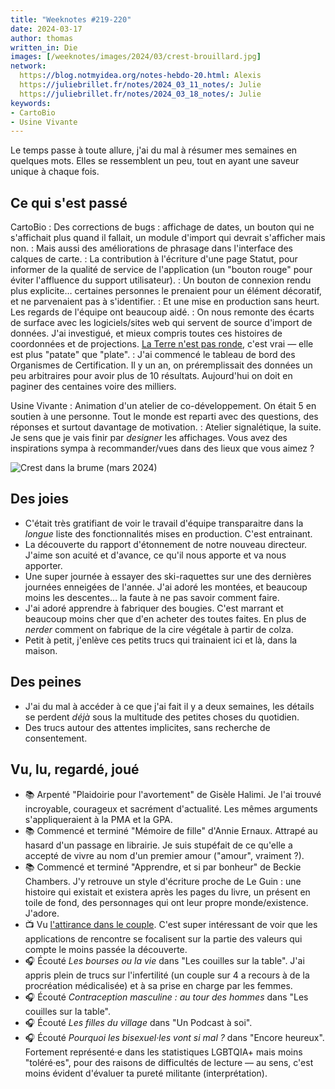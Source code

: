 ```yaml
---
title: "Weeknotes #219-220"
date: 2024-03-17
author: thomas
written_in: Die
images: [/weeknotes/images/2024/03/crest-brouillard.jpg]
network:
  https://blog.notmyidea.org/notes-hebdo-20.html: Alexis
  https://juliebrillet.fr/notes/2024_03_11_notes/: Julie
  https://juliebrillet.fr/notes/2024_03_18_notes/: Julie
keywords:
- CartoBio
- Usine Vivante
---
```


Le temps passe à toute allure, j'ai du mal à résumer mes semaines en quelques mots.
Elles se ressemblent un peu, tout en ayant une saveur unique à chaque fois.

<!--more-->

## Ce qui s'est passé

CartoBio
: Des corrections de bugs : affichage de dates, un bouton qui ne s'affichait plus quand il fallait, un module d'import qui devrait s'afficher mais non.
: Mais aussi des améliorations de phrasage dans l'interface des calques de carte.
: La contribution à l'écriture d'une page Statut, pour informer de la qualité de service de l'application (un "bouton rouge" pour éviter l'affluence du support utilisateur).
: Un bouton de connexion rendu plus explicite… certaines personnes le prenaient pour un élément décoratif, et ne parvenaient pas à s'identifier.
: Et une mise en production sans heurt. Les regards de l'équipe ont beaucoup aidé.
: On nous remonte des écarts de surface avec les logiciels/sites web qui servent de source d'import de données. J'ai investigué, et mieux compris toutes ces histoires de coordonnées et de projections. [La Terre n'est pas ronde](https://8thlight.com/insights/geographic-coordinate-systems-101), c'est vrai — elle est plus "patate" que "plate".
: J'ai commencé le tableau de bord des Organismes de Certification. Il y un an, on préremplissait des données un peu arbitraires pour avoir plus de 10 résultats. Aujourd'hui on doit en paginer des centaines voire des milliers.

Usine Vivante
: Animation d'un atelier de co-développement. On était 5 en soutien à une personne. Tout le monde est reparti avec des questions, des réponses et surtout davantage de motivation.
: Atelier signalétique, la suite. Je sens que je vais finir par _designer_ les affichages. Vous avez des inspirations sympa à recommander/vues dans des lieux que vous aimez ?

![](/weeknotes/images/2024/03/crest-brouillard.jpg "Crest dans la brume (mars 2024)")

## Des joies

- C'était très gratifiant de voir le travail d'équipe transparaitre dans la _longue_ liste des fonctionnalités mises en production. C'est entrainant.
- La découverte du rapport d'étonnement de notre nouveau directeur. J'aime son acuité et d'avance, ce qu'il nous apporte et va nous apporter.
- Une super journée à essayer des ski-raquettes sur une des dernières journées enneigées de l'année. J'ai adoré les montées, et beaucoup moins les descentes… la faute à ne pas savoir comment faire.
- J'ai adoré apprendre à fabriquer des bougies. C'est marrant et beaucoup moins cher que d'en acheter des toutes faites. En plus de _nerder_ comment on fabrique de la cire végétale à partir de colza.
- Petit à petit, j'enlève ces petits trucs qui trainaient ici et là, dans la maison.

## Des peines

- J'ai du mal à accéder à ce que j'ai fait il y a deux semaines, les détails se perdent _déjà_ sous la multitude des petites choses du quotidien.
- Des trucs autour des attentes implicites, sans recherche de consentement.

## Vu, lu, regardé, joué

- 📚 Arpenté "Plaidoirie pour l'avortement" de Gisèle Halimi. Je l'ai trouvé incroyable, courageux et sacrément d'actualité. Les mêmes arguments s'appliqueraient à la PMA et la GPA.
- 📚 Commencé et terminé "Mémoire de fille" d'Annie Ernaux. Attrapé au hasard d'un passage en librairie. Je suis stupéfait de ce qu'elle a accepté de vivre au nom d'un premier amour ("amour", vraiment ?).
- 📚 Commencé et terminé "Apprendre, et si par bonheur" de Beckie Chambers. J'y retrouve un style d'écriture proche de Le Guin : une histoire qui existait et existera après les pages du livre, un présent en toile de fond, des personnages qui ont leur propre monde/existence. J'adore.
- 📺 Vu [l'attirance dans le couple](https://www.youtube.com/watch?v=-291z_DCKto). C'est super intéressant de voir que les applications de rencontre se focalisent sur la partie des valeurs qui compte le moins passée la découverte.
- 🎧 Écouté <i lang="fr">Les bourses ou la vie</i> dans "Les couilles sur la table". J'ai appris plein de trucs sur l'infertilité (un couple sur 4 a recours à de la procréation médicalisée) et à sa prise en charge par les femmes.
- 🎧 Écouté <i lang="fr">Contraception masculine : au tour des hommes</i> dans "Les couilles sur la table".
- 🎧 Écouté <i lang="fr">Les filles du village</i> dans "Un Podcast à soi".
- 🎧 Écouté <i lang="fr">Pourquoi les bisexuel·les vont si mal ?</i> dans "Encore heureux". Fortement représenté·e dans les statistiques LGBTQIA+ mais moins "toléré·es", pour des raisons de difficultés de lecture — au sens, c'est moins évident d'évaluer ta pureté militante (interprétation).
